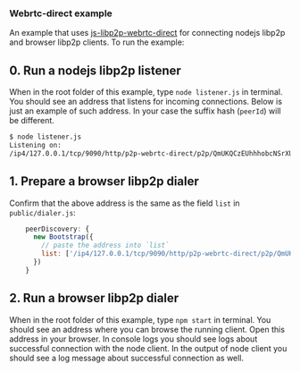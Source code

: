 ### Webrtc-direct example

An example that uses [js-libp2p-webrtc-direct](https://github.com/libp2p/js-libp2p-webrtc-direct) for connecting
nodejs libp2p and browser libp2p clients. To run the example:

## 0. Run a nodejs libp2p listener

When in the root folder of this example, type `node listener.js` in terminal. You should see an address that listens for
incoming connections. Below is just an example of such address. In your case the suffix hash (`peerId`) will be different.

```bash
$ node listener.js
Listening on:
/ip4/127.0.0.1/tcp/9090/http/p2p-webrtc-direct/p2p/QmUKQCzEUhhhobcNSrXU5uzxTqbvF1BjMCGNGZzZU14Kgd
```

## 1. Prepare a browser libp2p dialer
Confirm that the above address is the same as the field `list` in `public/dialer.js`:
```js
    peerDiscovery: {
      new Bootstrap({
        // paste the address into `list`
        list: ['/ip4/127.0.0.1/tcp/9090/http/p2p-webrtc-direct/p2p/QmUKQCzEUhhhobcNSrXU5uzxTqbvF1BjMCGNGZzZU14Kgd']
      })
    }
```

## 2. Run a browser libp2p dialer
When in the root folder of this example, type `npm start` in terminal. You should see an address where you can browse
the running client. Open this address in your browser. In console
logs you should see logs about successful connection with the node client. In the output of node client you should see
a log message about successful connection as well.
